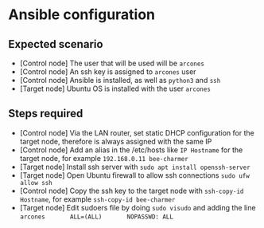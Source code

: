 # Ansible configuration

## Expected scenario

- [Control node] The user that will be used will be `arcones`
- [Control node] An ssh key is assigned to `arcones` user
- [Control node] Ansible is installed, as well as `python3` and `ssh`
- [Target node] Ubuntu OS is installed with the user `arcones`

## Steps required

- [Control node] Via the LAN router, set static DHCP configuration for the target node, therefore is always assigned with the same IP
- [Control node] Add an alias in the /etc/hosts like `IP Hostname` for the target node, for example `192.168.0.11 bee-charmer`
- [Target node] Install ssh server with `sudo apt install openssh-server`
- [Target node] Open Ubuntu firewall to allow ssh connections `sudo ufw allow ssh`
- [Control node] Copy the ssh key to the target node with `ssh-copy-id Hostname`, for example `ssh-copy-id bee-charmer`
- [Target node] Edit sudoers file by doing `sudo visudo` and adding the line `arcones       ALL=(ALL)       NOPASSWD: ALL`
